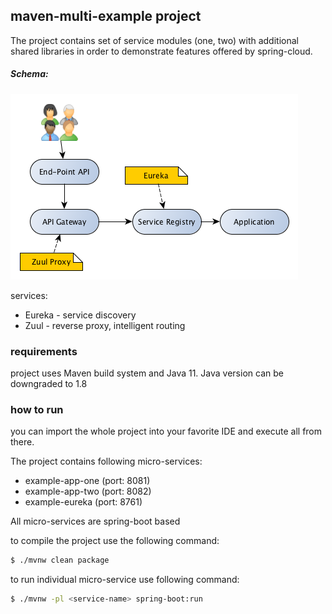 ## maven-multi-example project

The project contains set of service modules (one, two) with additional shared libraries 
in order to demonstrate features offered by spring-cloud. 

##### Schema:
![Project Schema](ServiceSchema_1.png "Project Schema")  

services: 
- Eureka - service discovery
- Zuul - reverse proxy, intelligent routing

### requirements
project uses Maven build system and Java 11. 
Java version can be downgraded to 1.8

### how to run
you can import the whole project into your 
favorite IDE and execute all from there.

The project contains following micro-services:
- example-app-one (port: 8081)
- example-app-two (port: 8082)
- example-eureka (port: 8761)

All micro-services are spring-boot based

to compile the project use the following command:
```bash
$ ./mvnw clean package
```

to run individual micro-service use following command:
```bash
$ ./mvnw -pl <service-name> spring-boot:run
```


